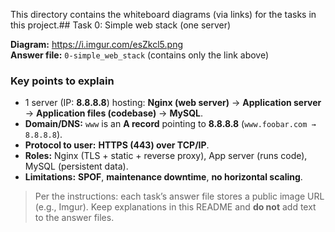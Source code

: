 This directory contains the whiteboard diagrams (via links) for the tasks in this project.## Task 0: Simple web stack (one server)

**Diagram:** https://i.imgur.com/esZkcl5.png  
**Answer file:** `0-simple_web_stack` (contains only the link above)

### Key points to explain
- 1 server (IP: **8.8.8.8**) hosting: **Nginx (web server)** → **Application server** → **Application files (codebase)** → **MySQL**.
- **Domain/DNS:** `www` is an **A record** pointing to **8.8.8.8** (`www.foobar.com → 8.8.8.8`).
- **Protocol to user:** **HTTPS (443) over TCP/IP**.
- **Roles:** Nginx (TLS + static + reverse proxy), App server (runs code), MySQL (persistent data).
- **Limitations:** **SPOF**, **maintenance downtime**, **no horizontal scaling**.

> Per the instructions: each task’s answer file stores a public image URL (e.g., Imgur). Keep explanations in this README and **do not** add text to the answer files.
